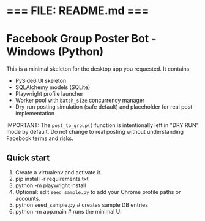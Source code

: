 # === FILE: README.md ===
# Facebook Group Poster Bot - Windows (Python)


This is a minimal skeleton for the desktop app you requested. It contains:
- PySide6 UI skeleton
- SQLAlchemy models (SQLite)
- Playwright profile launcher
- Worker pool with `batch_size` concurrency manager
- Dry-run posting simulation (safe default) and placeholder for real post implementation


IMPORTANT: The `post_to_group()` function is intentionally left in "DRY RUN" mode by default. Do not change to real posting without understanding Facebook terms and risks.


## Quick start
1. Create a virtualenv and activate it.
2. pip install -r requirements.txt
3. python -m playwright install
4. Optional: edit `seed_sample.py` to add your Chrome profile paths or accounts.
5. python seed_sample.py # creates sample DB entries
6. python -m app.main # runs the minimal UI